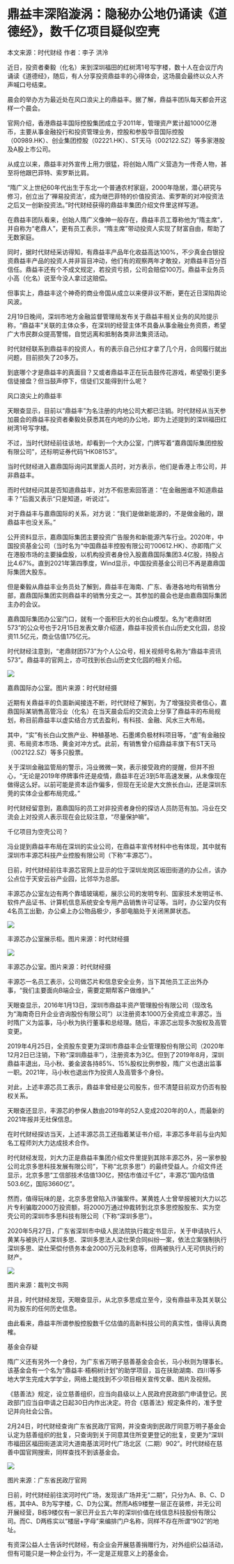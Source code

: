 # 鼎益丰深陷漩涡：隐秘办公地仍诵读《道德经》，数千亿项目疑似空壳

本文来源：时代财经 作者：李子 洪泠

近日，投资者秦毅（化名）来到深圳福田的红树湾1号写字楼，数十人在会议厅内诵读《道德经》，随后，有人分享投资鼎益丰的心得体会，这场晨会最终以众人齐声喊口号结束。

晨会的举办方为最近处在风口浪尖上的鼎益丰。据了解，鼎益丰团队每天都会开这样一个晨会。

官网介绍，香港鼎益丰国际控股集团成立于2011年，管理资产累计超1000亿港币，主要从事金融投行和投资管理业务，控股和参股华音国际控股（00989.HK）、创业集团控股（02221.HK）、ST天马（002122.SZ）等多家港股及A股上市公司。

从成立以来，鼎益丰对外宣传上用力很猛，将创始人隋广义营造为一传奇人物，甚至将他跟巴菲特、索罗斯比肩。

“隋广义上世纪60年代出生于东北一个普通农村家庭，2000年隐居，潜心研究与修习，创立出了‘禅易投资法’，成为继巴菲特的价值投资法、索罗斯的对冲投资法之后又一创新投资法。”时代财经获得的鼎益丰集团介绍文件里这样写道。

在鼎益丰团队看来，创始人隋广义像神一般存在，鼎益丰员工尊称他为“隋主席”，并自称为“老鼎人”，更有员工表示，“隋主席”带动投资人实现了财富自由，帮助了无数家庭。

同时，据时代财经采访得知，有鼎益丰产品年化收益高达100%，不少真金白银投资鼎益丰产品的投资人并非盲目冲动，他们有的观察两年才敢投，对鼎益丰百分百信任。鼎益丰还有个不成文规定，若投资亏损，公司会赔偿100万。鼎益丰业务员小高（化名）说至今没人拿过这赔偿。

但事实上，鼎益丰这个神奇的商业帝国从成立以来便非议不断，更在近日深陷舆论风波。

2月19日晚间，深圳市地方金融监督管理局发布关于鼎益丰相关业务的风险提示称，“鼎益丰”关联的主体众多，在深圳的经营主体不具备从事金融业务资质，希望广大市民群众提高警惕，自觉远离和抵制各类非法集资活动。

时代财经联系到鼎益丰的投资人，有的表示自己分红才拿了几个月，合同履行就出问题，目前损失了20多万。

到底哪个才是鼎益丰的真面目？又或者鼎益丰正在玩击鼓传花游戏，希望吸引更多信徒接盘？但当鼓声停下，信徒们又能得到什么呢？

风口浪尖上的鼎益丰

天眼查显示，目前以“鼎益丰”为名注册的内地公司大都已注销。时代财经从当天参加晨会的鼎益丰投资者秦毅处获悉其在内地的办公地，即为上述提到的深圳福田红树湾1号写字楼。

不过，当时代财经前往该地，却看到一个大办公室，门牌写着“嘉鼎国际集团控股有限公司”，还标明证券代码“HK08153”。

当时代财经进入嘉鼎国际询问其里面人员时，对方表示，他们是香港上市公司，并非鼎益丰。

而时代财经问其是否知道鼎益丰，对方不假思索回答道：“在金融圈谁不知道鼎益丰？”后面又表示“只是知道，听说过”。

对于鼎益丰与嘉鼎国际的关系，对方说：“我们是做新能源的，不是做金融的，跟鼎益丰也没关系。”

公开资料显示，嘉鼎国际集团主要投资广告服务和新能源汽车行业。2020年，中国投资基金公司（当时名为“中国鼎益丰控股有限公司”/00612.HK）、亦即隋广义在港股市场的主要操盘股，以机构投资者身份入股嘉鼎国际集团3.4亿股，持股占比4.67%。直到2021年第四季度，Wind显示，中国投资基金公司已不再是嘉鼎国际集团大股东。

但是秦毅从鼎益丰业务员处了解到，鼎益丰在海南、广东、香港各地均有销售分部，嘉鼎国际集团实则鼎益丰的销售分支之一。其参加的晨会也是由嘉鼎国际集团主办的会议。

嘉鼎国际集团办公室门口，就有一个面积巨大的长白山模型。名为“老鼎财团573”的公众号也于2月15日发表文章介绍道，鼎益丰投资长白山历史文化园，总投资11.5亿元，商业估值175亿元。

时代财经注意到，“老鼎财团573”为个人公众号，相关视频号名称为“鼎益丰资讯573”。鼎益丰的官网上，亦可找到长白山历史文化园的相关介绍。

![](https://inews.gtimg.com/om_bt/OuHqBnIHFBS15_nn_3HKmhwN9e_YNd4NgwRLWi-y6pbHgAA/1000)

嘉鼎国际办公室。图片来源：时代财经摄

近期有关鼎益丰的负面新闻接连不断，时代财经了解到，为了增强投资者信心，嘉鼎国际某销售高管冯业（化名）在当天晨会后的交流会上分享了鼎益丰的布局规划，称目前鼎益丰以虚实结合方式去盈利，有科技、金融、风水三大布局。

其中，“实”有长白山文旅产业、种植基地、石墨烯负极材料项目等，“虚”有金融投资、布局资本市场、黄金对冲方式。此前，有销售曾介绍鼎益丰旗下有ST天马（002122.SZ）等多只股票。

关于深圳金融监管局的警示，冯业微微一笑，表示接受政府的提醒，但并不担心，“无论是2019年停牌事件还是疫情，鼎益丰在近3到5年高速发展，从未像现在做得这么好。以前可能是资本运作偏多，但现在无论是大文旅长白山，还是深圳东莞的实体企业都布局完成。”

时代财经留意到，嘉鼎国际的员工对非投资者身份的探访人员防范有加。冯业在交流会上对投资人表示现在会比较注意，“尽量保护嘛”。

千亿项目为空壳公司？

冯业提到鼎益丰布局在深圳的实业公司，在鼎益丰宣传材料中也有体现，其中就有深圳市丰源芯科技产业控股有限公司（下称“丰源芯”）。

日前，时代财经前往丰源芯官网上显示的位于深圳龙岗区坂田街道的办公点，该办公点位于天安云谷产业园，比邻华为总部。

丰源芯办公室左边有两个靠墙玻璃柜，展示公司的发明专利、国家技术发明证书、软件产品证书、计算机信息系统安全专用产品销售许可证等。当时，办公室内仅有4名员工出勤，办公桌上办公物品极少，多部电脑处于关闭黑屏状态。

![](https://inews.gtimg.com/om_bt/OKDKApDJWulnBNvM9W6VKjMHLvCSpu278XUv0CfSQ23cgAA/1000)

丰源芯办公室展示柜。图片来源：时代财经摄

![](https://inews.gtimg.com/om_bt/OPTZ_fZM6X6RhudMfYTXIPutvdpsNNCla__G9bB6TPK8YAA/1000)

丰源芯办公室。图片来源：时代财经摄

丰源芯一名员工表示，公司做芯片和信息安全业务，当下其他员工正出外办事，“我们主要面向B端企业，需要定期帮客户做维护。”

天眼查显示，2016年1月13日，深圳市鼎益丰资产管理股份有限公司（现改名为“海南奇日升企业咨询股份有限公司”）以注册资本1000万全资成立丰源芯，当时隋广义为监事，马小秋为执行董事和总经理。随后，丰源芯出现多次股权及高管变更。

2019年4月25日，全资股东变更为深圳市鼎益丰企业管理股份有限公司（2020年12月2日已注销，下称“深圳鼎益丰”），注册资本为3亿。但到了2019年8月，深圳鼎益丰退出，马小秋、姜金波各持85%、15%股权比例参股，隋广义也退出监事一职。2021年，马小秋也退出作为投资人及高管多个身份。

对此，上述丰源芯员工表示，鼎益丰曾经是公司股东，但不清楚目前双方仍否有股权关系。

天眼查还显示，丰源芯的参保人数由2019年的52人变成2020年的0人，而最新的2021年报并无社保信息。

在时代财经探访当天，上述丰源芯员工还指着某证书介绍，丰源芯多年前与业内知名工程师刘大力达成技术合作。

时代财经发现，刘大力正是鼎益丰集团介绍文件里提到其除丰源芯外，另一家参股公司北京多思科技发展有限公司”，下称“北京多思”）的最终受益人。介绍文件还显示，北京多思“工信部技术估值130亿，预估市值过千亿”，丰源芯“国内估值503.6亿，国际3660亿”。

然而，值得玩味的是，北京多思曾陷入诈骗案件。某黄姓人士曾举报被刘大力以芯片专利骗取2000万投资额，将2000万通过仲裁转到北京多思控股股东、实为空壳公司的深圳市多思科技有限公司（下称“深圳多思”）。

2020年5月27日，广东省深圳市中级人民法院执行裁定书显示，关于申请执行人黄某与被执行人深圳多思、深圳多思法人梁仕荣合同纠纷一案，依法立案强制执行深圳多思、梁仕荣偿付债务本金2000万元及利息等，但两被执行人无可供执行的财产。

![](https://inews.gtimg.com/om_bt/OD4hhL3CgR_asBZqWjKK5EGPSna4pD8dcf6iHLok7uudEAA/1000)

图片来源：裁判文书网

并且，时代财经发现，天眼查显示，从北京多思成立至今，没有鼎益丰及其关联公司为股东的任何历史信息。

由此看来，鼎益丰所谓参股控股数千亿估值的高新科技公司的真实性，值得认真商榷。

基金会存疑

隋广义还有另外一个身份，为广东省万明子慈善基金会会长，马小秋则为理事长。该基金会有一个名为“鼎益丰·梧桐树计划”的助学项目，旨在扶助湖南、四川等多地大学生完成大学学业，网络上能找到不少项目相关宣传文章、图片及视频。

《慈善法》规定，设立慈善组织，应当向县级以上人民政府民政部门申请登记。民政部门应当自申请之日起30日内作出决定。符合《慈善法》规定条件的，准予登记并向社会公告。

2月24日，时代财经查询广东省民政厅官网，并没查询到民政厅同意万明子基金会认定为慈善组织的批复，只查询到关于同意其住所变更登记的批复，变更为“深圳市福田区福田街道滨河大道南基滨河时代广场北区（二期）902”。时代财经在慈善中国官网搜索，同样查找不到该基金会。

![](https://inews.gtimg.com/om_bt/OrUJOR0ESIUYeESbomDVma9j5hDrGBrYinhjAKm1zACWoAA/1000)

图片来源：广东省民政厅官网

日前，时代财经前往滨河时代广场，发现该广场并无“二期”，只分为A、B、C、D栋，其中A、B为写字楼，C、D为公寓。然而A栋9楼整一层正在装修，并无公司开展经营，B栋9楼仅有一家已开业五六年的深圳价值在线信息科技股份有限公司。而C、D两栋实以“楼层+字母”来编排门户名称，同样不存在所谓“902”的地址。

有资深公益人士告诉时代财经，有企业会开展慈善捐赠行为，对外组织公益活动，但有可能只是一种企业行为，不一定是正规意义上的基金会。

